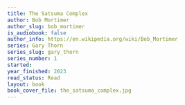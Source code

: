 ```yaml
---
title: The Satsuma Complex
author: Bob Mortimer
author_slug: bob_mortimer
is_audiobook: false
author_info: https://en.wikipedia.org/wiki/Bob_Mortimer
series: Gary Thorn 
series_slug: gary_thorn
series_number: 1
started: 
year_finished: 2023
read_status: Read
layout: book
book_cover_file: the_satsuma_complex.jpg
---
```

